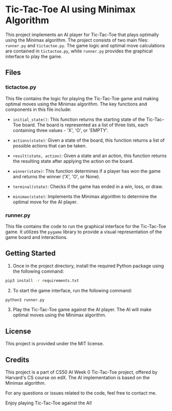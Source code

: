 # Tic-Tac-Toe AI using Minimax Algorithm

This project implements an AI player for Tic-Tac-Toe that plays optimally using the Minimax algorithm. The project consists of two main files: `runner.py` and `tictactoe.py`. The game logic and optimal move calculations are contained in `tictactoe.py`, while `runner.py` provides the graphical interface to play the game.

## Files

### tictactoe.py

This file contains the logic for playing the Tic-Tac-Toe game and making optimal moves using the Minimax algorithm. The key functions and components in this file include:

- `initial_state()`: This function returns the starting state of the Tic-Tac-Toe board. The board is represented as a list of three lists, each containing three values - 'X', 'O', or 'EMPTY'.

- `actions(state)`: Given a state of the board, this function returns a list of possible actions that can be taken.

- `result(state, action)`: Given a state and an action, this function returns the resulting state after applying the action on the board.

- `winner(state)`: This function determines if a player has won the game and returns the winner ('X', 'O', or None).

- `terminal(state)`: Checks if the game has ended in a win, loss, or draw.

- `minimax(state)`: Implements the Minimax algorithm to determine the optimal move for the AI player.

### runner.py

This file contains the code to run the graphical interface for the Tic-Tac-Toe game. It utilizes the `pygame` library to provide a visual representation of the game board and interactions.

## Getting Started

1. Once in the project directory, install the required Python package using the following command:

```bash
pip3 install -r requirements.txt
```

2. To start the game interface, run the following command:

```bash
python3 runner.py
```

3. Play the Tic-Tac-Toe game against the AI player. The AI will make optimal moves using the Minimax algorithm.

## License

This project is provided under the MIT license.

## Credits

This project is a part of CS50 AI Week 0 Tic-Tac-Toe project, offered by Harvard's CS course on edX. The AI implementation is based on the Minimax algorithm.

For any questions or issues related to the code, feel free to contact me.

Enjoy playing Tic-Tac-Toe against the AI!
